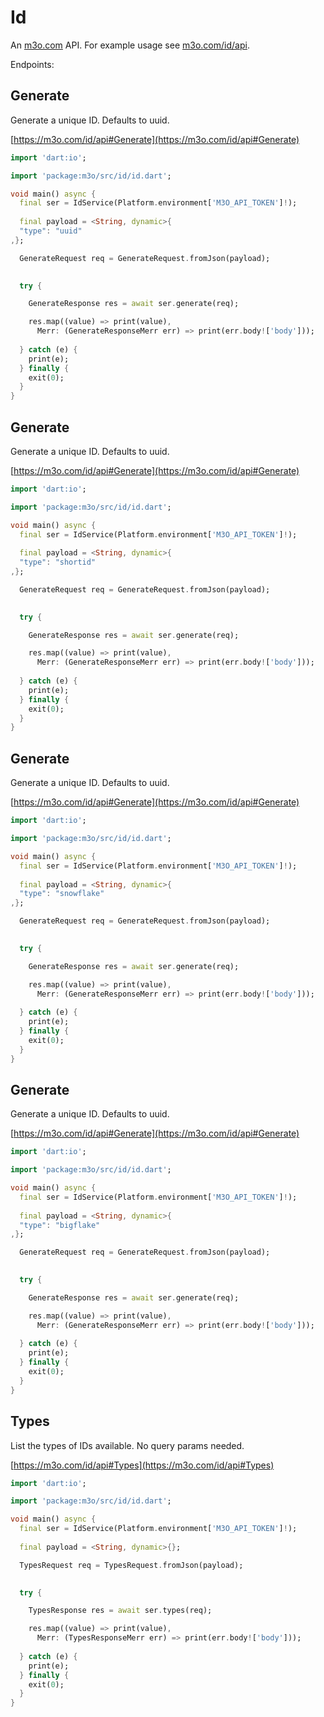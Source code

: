 # Id

An [m3o.com](https://m3o.com) API. For example usage see [m3o.com/id/api](https://m3o.com/id/api).

Endpoints:

## Generate

Generate a unique ID. Defaults to uuid.


[https://m3o.com/id/api#Generate](https://m3o.com/id/api#Generate)

```dart
import 'dart:io';

import 'package:m3o/src/id/id.dart';

void main() async {
  final ser = IdService(Platform.environment['M3O_API_TOKEN']!);
 
  final payload = <String, dynamic>{
  "type": "uuid"
,};

  GenerateRequest req = GenerateRequest.fromJson(payload);

  
  try {

	GenerateResponse res = await ser.generate(req);

    res.map((value) => print(value),
	  Merr: (GenerateResponseMerr err) => print(err.body!['body']));	
  
  } catch (e) {
    print(e);
  } finally {
    exit(0);
  }
}
```
## Generate

Generate a unique ID. Defaults to uuid.


[https://m3o.com/id/api#Generate](https://m3o.com/id/api#Generate)

```dart
import 'dart:io';

import 'package:m3o/src/id/id.dart';

void main() async {
  final ser = IdService(Platform.environment['M3O_API_TOKEN']!);
 
  final payload = <String, dynamic>{
  "type": "shortid"
,};

  GenerateRequest req = GenerateRequest.fromJson(payload);

  
  try {

	GenerateResponse res = await ser.generate(req);

    res.map((value) => print(value),
	  Merr: (GenerateResponseMerr err) => print(err.body!['body']));	
  
  } catch (e) {
    print(e);
  } finally {
    exit(0);
  }
}
```
## Generate

Generate a unique ID. Defaults to uuid.


[https://m3o.com/id/api#Generate](https://m3o.com/id/api#Generate)

```dart
import 'dart:io';

import 'package:m3o/src/id/id.dart';

void main() async {
  final ser = IdService(Platform.environment['M3O_API_TOKEN']!);
 
  final payload = <String, dynamic>{
  "type": "snowflake"
,};

  GenerateRequest req = GenerateRequest.fromJson(payload);

  
  try {

	GenerateResponse res = await ser.generate(req);

    res.map((value) => print(value),
	  Merr: (GenerateResponseMerr err) => print(err.body!['body']));	
  
  } catch (e) {
    print(e);
  } finally {
    exit(0);
  }
}
```
## Generate

Generate a unique ID. Defaults to uuid.


[https://m3o.com/id/api#Generate](https://m3o.com/id/api#Generate)

```dart
import 'dart:io';

import 'package:m3o/src/id/id.dart';

void main() async {
  final ser = IdService(Platform.environment['M3O_API_TOKEN']!);
 
  final payload = <String, dynamic>{
  "type": "bigflake"
,};

  GenerateRequest req = GenerateRequest.fromJson(payload);

  
  try {

	GenerateResponse res = await ser.generate(req);

    res.map((value) => print(value),
	  Merr: (GenerateResponseMerr err) => print(err.body!['body']));	
  
  } catch (e) {
    print(e);
  } finally {
    exit(0);
  }
}
```
## Types

List the types of IDs available. No query params needed.


[https://m3o.com/id/api#Types](https://m3o.com/id/api#Types)

```dart
import 'dart:io';

import 'package:m3o/src/id/id.dart';

void main() async {
  final ser = IdService(Platform.environment['M3O_API_TOKEN']!);
 
  final payload = <String, dynamic>{};

  TypesRequest req = TypesRequest.fromJson(payload);

  
  try {

	TypesResponse res = await ser.types(req);

    res.map((value) => print(value),
	  Merr: (TypesResponseMerr err) => print(err.body!['body']));	
  
  } catch (e) {
    print(e);
  } finally {
    exit(0);
  }
}
```
